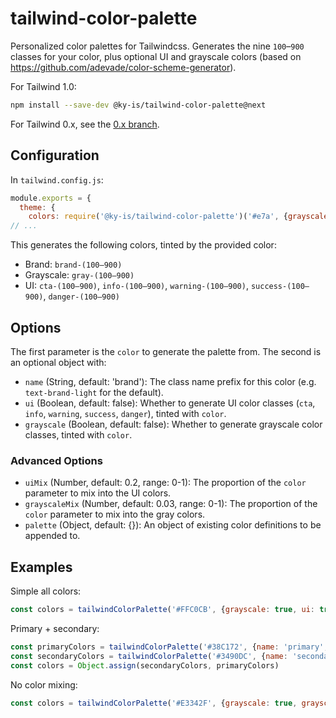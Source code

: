 # tailwind-color-palette

Personalized color palettes for Tailwindcss. Generates the nine `100`–`900` classes for your color, plus optional UI and grayscale colors (based on https://github.com/adevade/color-scheme-generator).

For Tailwind 1.0:
```bash
npm install --save-dev @ky-is/tailwind-color-palette@next
```

For Tailwind 0.x, see the [0.x branch](https://github.com/ky-is/tailwind-color-palette/tree/tailwind-0.x).

## Configuration

In `tailwind.config.js`:

```js
module.exports = {
  theme: {
    colors: require('@ky-is/tailwind-color-palette')('#e7a', {grayscale: true, ui: true}),
// ...
```

This generates the following colors, tinted by the provided color:
- Brand: `brand-(100–900)`
- Grayscale: `gray-(100–900)`
- UI: `cta-(100–900)`, `info-(100–900)`, `warning-(100–900)`, `success-(100–900)`, `danger-(100–900)`

## Options

The first parameter is the `color` to generate the palette from. The second is an optional object with:

- `name` (String, default: 'brand'): The class name prefix for this color (e.g. `text-brand-light` for the default).
- `ui` (Boolean, default: false): Whether to generate UI color classes (`cta`, `info`, `warning`, `success`, `danger`), tinted with `color`.
- `grayscale` (Boolean, default: false): Whether to generate grayscale color classes, tinted with `color`.

### Advanced Options

- `uiMix` (Number, default: 0.2, range: 0-1): The proportion of the `color` parameter to mix into the UI colors.
- `grayscaleMix` (Number, default: 0.03, range: 0-1): The proportion of the `color` parameter to mix into the gray colors.
- `palette` (Object, default: {}): An object of existing color definitions to be appended to.

## Examples

Simple all colors:
```js
const colors = tailwindColorPalette('#FFC0CB', {grayscale: true, ui: true})
```

Primary + secondary:
```js
const primaryColors = tailwindColorPalette('#38C172', {name: 'primary', grayscale: true, ui: true})
const secondaryColors = tailwindColorPalette('#3490DC', {name: 'secondary'})
const colors = Object.assign(secondaryColors, primaryColors)
```

No color mixing:
```js
const colors = tailwindColorPalette('#E3342F', {grayscale: true, grayscaleMix: 0, ui: true, uiMix: 0})
```

